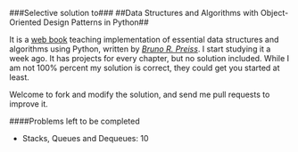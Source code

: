 ###Selective solution to###
##Data Structures and Algorithms with Object-Oriented Design Patterns in Python##

It is a [web book](http://www.brpreiss.com/books/opus7/html/book.html) teaching implementation of 
essential data structures and algorithms using Python, written by [*Bruno R. Preiss*](http://www.brpreiss.com).
I start studying it a week ago. It has projects for every chapter, but no solution included. 
While I am not 100% percent my solution is correct, they could get you started at least.

Welcome to fork and modify the solution, and send me pull requests to improve it.

####Problems left to be completed
- Stacks, Queues and Dequeues: 10
